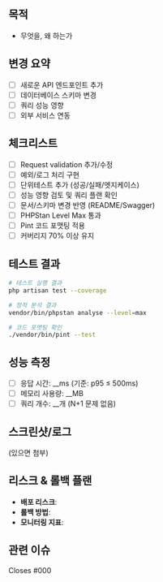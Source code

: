 ## 목적
- 무엇을, 왜 하는가

## 변경 요약
- [ ] 새로운 API 엔드포인트 추가
- [ ] 데이터베이스 스키마 변경
- [ ] 쿼리 성능 영향
- [ ] 외부 서비스 연동

## 체크리스트
- [ ] Request validation 추가/수정
- [ ] 예외/로그 처리 구현
- [ ] 단위테스트 추가 (성공/실패/엣지케이스)
- [ ] 성능 영향 검토 및 쿼리 플랜 확인
- [ ] 문서/스키마 변경 반영 (README/Swagger)
- [ ] PHPStan Level Max 통과
- [ ] Pint 코드 포맷팅 적용
- [ ] 커버리지 70% 이상 유지

## 테스트 결과
```bash
# 테스트 실행 결과
php artisan test --coverage

# 정적 분석 결과  
vendor/bin/phpstan analyse --level=max

# 코드 포맷팅 확인
./vendor/bin/pint --test
```

## 성능 측정
- [ ] 응답 시간: __ms (기준: p95 ≤ 500ms)
- [ ] 메모리 사용량: __MB
- [ ] 쿼리 개수: __개 (N+1 문제 없음)

## 스크린샷/로그
(있으면 첨부)

## 리스크 & 롤백 플랜
- **배포 리스크**: 
- **롤백 방법**: 
- **모니터링 지표**: 

## 관련 이슈
Closes #000